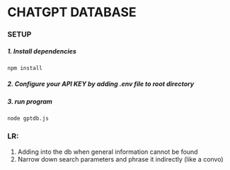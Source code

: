 # CHATGPT DATABASE

### SETUP 
##### 1. Install dependencies
```
npm install
```
##### 2. Configure your API KEY by adding .env file to root directory

##### 3. run program
```
node gptdb.js
```


### LR:

1. Adding into the db when general information cannot be found
2. Narrow down search parameters and phrase it indirectly (like a convo)
